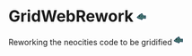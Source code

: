 # GridWebRework ![alt text](https://github.com/SpaceSnek/GridWebRework/blob/main/Assets/feesh.png "Logo Title Text 1")
Reworking the neocities code to be gridified
![alt text](https://github.com/SpaceSnek/GridWebRework/blob/main/Assets/feesh.png "Logo Title Text 1")
